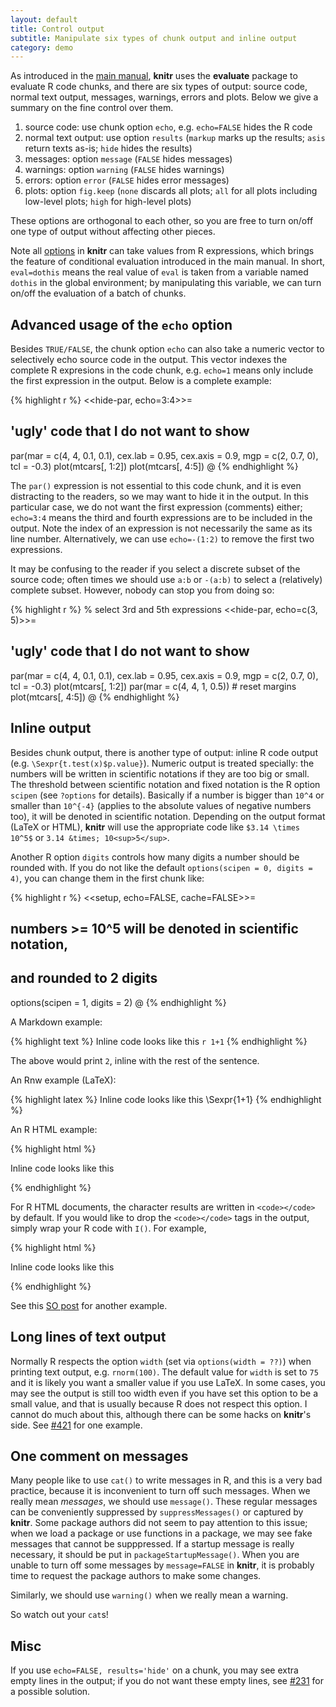 ```yaml
---
layout: default
title: Control output
subtitle: Manipulate six types of chunk output and inline output
category: demo
---
```


As introduced in the [main manual](https://bitbucket.org/stat/knitr/downloads/knitr-manual.pdf), **knitr** uses the **evaluate** package to evaluate R code chunks, and there are six types of output: source code, normal text output, messages, warnings, errors and plots. Below we give a summary on the fine control over them.

1. source code: use chunk option `echo`, e.g. `echo=FALSE` hides the R code
1. normal text output: use option `results` (`markup` marks up the results; `asis` return texts as-is; `hide` hides the results)
1. messages: option `message` (`FALSE` hides messages)
1. warnings: option `warning` (`FALSE` hides warnings)
1. errors: option `error` (`FALSE` hides error messages)
1. plots: option `fig.keep` (`none` discards all plots; `all` for all plots including low-level plots; `high` for high-level plots)

These options are orthogonal to each other, so you are free to turn on/off one type of output without affecting other pieces.

Note all [options](/knitr/options) in **knitr** can take values from R expressions, which brings the feature of conditional evaluation introduced in the main manual. In short, `eval=dothis` means the real value of `eval` is taken from a variable named `dothis` in the global environment; by manipulating this variable, we can turn on/off the evaluation of a batch of chunks.

## Advanced usage of the `echo` option

Besides `TRUE/FALSE`, the chunk option `echo` can also take a numeric vector to selectively echo source code in the output. This vector indexes the complete R expresions in the code chunk, e.g. `echo=1` means only include the first expression in the output. Below is a complete example:

{% highlight r %}
<<hide-par, echo=3:4>>=
## 'ugly' code that I do not want to show
par(mar = c(4, 4, 0.1, 0.1), cex.lab = 0.95, cex.axis = 0.9, 
    mgp = c(2, 0.7, 0), tcl = -0.3) 
plot(mtcars[, 1:2])
plot(mtcars[, 4:5])
@
{% endhighlight %}

The `par()` expression is not essential to this code chunk, and it is even distracting to the readers, so we may want to hide it in the output. In this particular case, we do not want the first expression (comments) either; `echo=3:4` means the third and fourth expressions are to be included in the output. Note the index of an expression is not necessarily the same as its line number. Alternatively, we can use `echo=-(1:2)` to remove the first two expressions.

It may be confusing to the reader if you select a discrete subset of the source code; often times we should use `a:b` or `-(a:b)` to select a (relatively) complete subset. However, nobody can stop you from doing so:

{% highlight r %}
% select 3rd and 5th expressions
<<hide-par, echo=c(3, 5)>>=
## 'ugly' code that I do not want to show
par(mar = c(4, 4, 0.1, 0.1), cex.lab = 0.95, cex.axis = 0.9, 
    mgp = c(2, 0.7, 0), tcl = -0.3) 
plot(mtcars[, 1:2])
par(mar = c(4, 4, 1, 0.5)) # reset margins
plot(mtcars[, 4:5])
@
{% endhighlight %}

## Inline output

Besides chunk output, there is another type of output: inline R code output (e.g. `\Sexpr{t.test(x)$p.value}`). Numeric output is treated specially: the numbers will be written in scientific notations if they are too big or small. The threshold between scientific notation and fixed notation is the R option `scipen` (see `?options` for details). Basically if a number is bigger than `10^4` or smaller than `10^{-4}` (applies to the absolute values of negative numbers too), it will be denoted in scientific notation. Depending on the output format (LaTeX or HTML), **knitr** will use the appropriate code like `$3.14 \times 10^5$` or `3.14 &times; 10<sup>5</sup>`.

Another R option `digits` controls how many digits a number should be rounded with. If you do not like the default `options(scipen = 0, digits = 4)`, you can change them in the first chunk like:

{% highlight r %}
<<setup, echo=FALSE, cache=FALSE>>=
## numbers >= 10^5 will be denoted in scientific notation,
## and rounded to 2 digits
options(scipen = 1, digits = 2)
@
{% endhighlight %}

A Markdown example:

{% highlight text %}
Inline code looks like this `r 1+1`
{% endhighlight %}

The above would print `2`, inline with the rest of the sentence.

An Rnw example (LaTeX):

{% highlight latex %}
Inline code looks like this \Sexpr{1+1}
{% endhighlight %}

An R HTML example:

{% highlight html %}
<p>Inline code looks like this <!--rinline 1+1 --></p>
{% endhighlight %}

For R HTML documents, the character results are written in `<code></code>` by default. If you would like to drop the `<code></code>` tags in the output, simply wrap your R code with `I()`. For example,

{% highlight html %}
<p>Inline code looks like this <!--rinline I(1+1) --></p>
{% endhighlight %}

See this [SO post](http://stackoverflow.com/q/14124022/559676) for another example.

## Long lines of text output

Normally R respects the option `width` (set via `options(width = ??)`) when printing text output, e.g. `rnorm(100)`. The default value for `width` is set to `75` and it is likely you want a smaller value if you use LaTeX. In some cases, you may see the output is still too width even if you have set this option to be a small value, and that is usually because R does not respect this option. I cannot do much about this, although there can be some hacks on **knitr**'s side. See [#421](https://github.com/yihui/knitr/issues/421) for one example.

## One comment on messages

Many people like to use `cat()` to write messages in R, and this is a very bad practice, because it is inconvenient to turn off such messages. When we really mean _messages_, we should use `message()`. These regular messages can be conveniently suppressed by `suppressMessages()` or captured by **knitr**. Some package authors did not seem to pay attention to this issue; when we load a package or use functions in a package, we may see fake messages that cannot be supppressed. If a startup message is really necessary, it should be put in `packageStartupMessage()`. When you are unable to turn off some messages by `message=FALSE` in **knitr**, it is probably time to request the package authors to make some changes.

Similarly, we should use `warning()` when we really mean a warning.

So watch out your `cat`s!

## Misc

If you use `echo=FALSE, results='hide'` on a chunk, you may see extra empty lines in the output; if you do not want these empty lines, see [#231](https://github.com/yihui/knitr/issues/231) for a possible solution.

